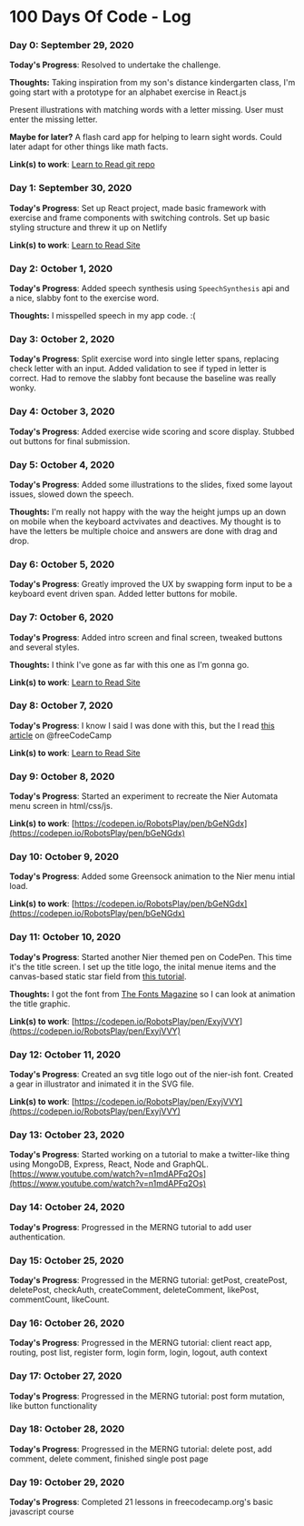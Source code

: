 # 100 Days Of Code - Log

### Day 0: September 29, 2020

**Today's Progress**: Resolved to undertake the challenge.

**Thoughts:** Taking inspiration from my son's distance kindergarten class, I'm going start with a prototype for an alphabet exercise in React.js

Present illustrations with matching words with a letter missing. User must enter the missing letter.

**Maybe for later?** A flash card app for helping to learn sight words. Could later adapt for other things like math facts.

**Link(s) to work**: [Learn to Read git repo](https://github.com/RobotsPlay/learn-to-read)


### Day 1: September 30, 2020

**Today's Progress**: Set up React project, made basic framework with exercise and frame components with switching controls. Set up basic styling structure and threw it up on Netlify

**Link(s) to work**: [Learn to Read Site](https://learn-to-read.johnegraham2.com/)



### Day 2: October 1, 2020

**Today's Progress**: Added speech synthesis using `SpeechSynthesis` api and a nice, slabby font to the exercise word.

**Thoughts:** I misspelled speech in my app code. :(


### Day 3: October 2, 2020

**Today's Progress**: Split exercise word into single letter spans, replacing check letter with an input. Added validation to see if typed in letter is correct. Had to remove the slabby font because the baseline was really wonky.


### Day 4: October 3, 2020

**Today's Progress**: Added exercise wide scoring and score display. Stubbed out buttons for final submission.


### Day 5: October 4, 2020

**Today's Progress**: Added some illustrations to the slides, fixed some layout issues, slowed down the speech.

**Thoughts:** I'm really not happy with the way the height jumps up an down on mobile when the keyboard actvivates and deactives. My thought is to have the letters be multiple choice and answers are done with drag and drop.



### Day 6: October 5, 2020

**Today's Progress**: Greatly improved the UX by swapping form input to be a keyboard event driven span. Added letter buttons for mobile.


### Day 7: October 6, 2020

**Today's Progress**: Added intro screen and final screen, tweaked buttons and several styles.

**Thoughts:** I think I've gone as far with this one as I'm gonna go.

**Link(s) to work**: [Learn to Read Site](https://learn-to-read.johnegraham2.com/)


### Day 8: October 7, 2020

**Today's Progress**: I know I said I was done with this, but the I read [this article](https://freecodecamp.org/news/how-to-add-drag-and-drop-in-react-with-react-beautiful-dnd) on @freeCodeCamp

**Link(s) to work**: [Learn to Read Site](https://learn-to-read.johnegraham2.com/)


### Day 9: October 8, 2020

**Today's Progress**: Started an experiment to recreate the Nier Automata menu screen in html/css/js.

**Link(s) to work**: [https://codepen.io/RobotsPlay/pen/bGeNGdx](https://codepen.io/RobotsPlay/pen/bGeNGdx)


### Day 10: October 9, 2020

**Today's Progress**: Added some Greensock animation to the Nier menu intial load.

**Link(s) to work**: [https://codepen.io/RobotsPlay/pen/bGeNGdx](https://codepen.io/RobotsPlay/pen/bGeNGdx)


### Day 11: October 10, 2020

**Today's Progress**: Started another Nier themed pen on CodePen. This time it's the title screen. I set up the title logo, the inital menue items and the canvas-based static star field from [this tutorial](https://medium.com/better-programming/fun-with-html-canvas-lets-create-a-star-field-a46b0fed5002).

**Thoughts:** I got the font from [The Fonts Magazine](https://thefontsmagazine.com/font/nier-automata-font/#:~:text=The%20Nier%20Automata%20is%20an,released%20on%20March%2017%2C%202017.&text=The%20font%20used%20for%20the,basically%20ITC%20Benguiat%20Book%20Font.) so I can look at animation the title graphic.

**Link(s) to work**: [https://codepen.io/RobotsPlay/pen/ExyjVVY](https://codepen.io/RobotsPlay/pen/ExyjVVY)


### Day 12: October 11, 2020

**Today's Progress**: Created an svg title logo out of the nier-ish font. Created a gear in illustrator and inimated it in the SVG file.

**Link(s) to work**: [https://codepen.io/RobotsPlay/pen/ExyjVVY](https://codepen.io/RobotsPlay/pen/ExyjVVY)


### Day 13: October 23, 2020

**Today's Progress**: Started working on a tutorial to make a twitter-like thing using MongoDB, Express, React, Node and GraphQL. [https://www.youtube.com/watch?v=n1mdAPFq2Os](https://www.youtube.com/watch?v=n1mdAPFq2Os)


### Day 14: October 24, 2020

**Today's Progress**: Progressed in the MERNG tutorial to add user authentication.


### Day 15: October 25, 2020

**Today's Progress**: Progressed in the MERNG tutorial: getPost, createPost, deletePost, checkAuth, createComment, deleteComment, likePost, commentCount, likeCount.


### Day 16: October 26, 2020

**Today's Progress**: Progressed in the MERNG tutorial: client react app, routing, post list, register form, login form, login, logout, auth context


### Day 17: October 27, 2020

**Today's Progress**: Progressed in the MERNG tutorial: post form mutation, like button functionality


### Day 18: October 28, 2020

**Today's Progress**: Progressed in the MERNG tutorial: delete post, add comment, delete comment, finished single post page


### Day 19: October 29, 2020

**Today's Progress**: Completed 21 lessons in freecodecamp.org's basic javascript course
